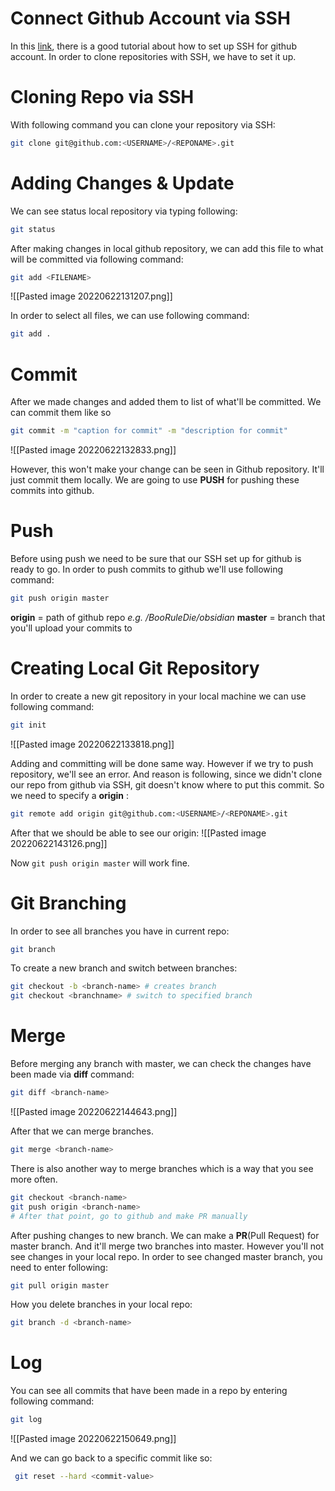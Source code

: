 # Connect Github Account via SSH
In this [link](https://www.geeksforgeeks.org/using-github-with-ssh-secure-shell/),  there is a good tutorial about how to set up SSH for github account. In order to clone repositories with SSH, we have to set it up.

# Cloning Repo via SSH
With following command you can clone your repository via SSH:
```bash
git clone git@github.com:<USERNAME>/<REPONAME>.git
```

# Adding Changes & Update
We can see status local repository via typing following:
```bash
git status
```

After making changes in local github repository, we can add this file to what will be committed via following command:
```bash
git add <FILENAME>
```

![[Pasted image 20220622131207.png]]

In order to select all files, we can use following command:
```bash
git add .
```

# Commit
After we made changes and added them to list of what'll be committed. We can commit them like so
```bash
git commit -m "caption for commit" -m "description for commit"
```

![[Pasted image 20220622132833.png]]

However, this won't make your change can be seen in Github repository. It'll just commit them locally. We are going to use **PUSH** for pushing these commits into github.

# Push
Before using push we need to be sure that our SSH set up for github is ready to go. In order to push commits to github we'll use following command:
```bash
git push origin master 
```

**origin** = path of github repo     *e.g.   /BooRuleDie/obsidian*
**master** = branch that you'll upload your commits to

# Creating Local Git Repository
In order to create a new git repository in your local machine we can use following command:
```bash
git init
```

![[Pasted image 20220622133818.png]]

Adding and committing will be done same way. However if we try to push repository, we'll see an error. And reason is following, since we didn't clone our repo from github via SSH, git doesn't know where to put this commit. So we need to specify a **origin** :
```bash
git remote add origin git@github.com:<USERNAME>/<REPONAME>.git
```

After that we should be able to see our origin:
![[Pasted image 20220622143126.png]]

Now `git push origin master` will work fine.

# Git Branching
In order to see all branches you have in current repo:
```bash
git branch
```

To create a new branch and switch between branches:
```bash
git checkout -b <branch-name> # creates branch
git checkout <branchname> # switch to specified branch
```

# Merge
Before merging any branch with master, we can check the changes have been made via **diff** command:
```bash
git diff <branch-name>
```

![[Pasted image 20220622144643.png]]

After that we can merge branches.
```bash
git merge <branch-name>
```

There is also another way to merge branches which is a way that you see more often.
```bash
git checkout <branch-name>
git push origin <branch-name>
# After that point, go to github and make PR manually
```

After pushing changes to new branch. We can make a **PR**(Pull Request) for master branch. And it'll merge two branches into master. However you'll not see changes in your local repo. In order to see changed master branch, you need to enter following:
```bash
git pull origin master
```

How you delete branches in your local repo:
```bash
git branch -d <branch-name>
```

# Log
You can see all commits that have been made in a repo by entering following command:
```bash
git log
```

![[Pasted image 20220622150649.png]]

And we can go back to a specific commit like so:
```bash
 git reset --hard <commit-value>
```